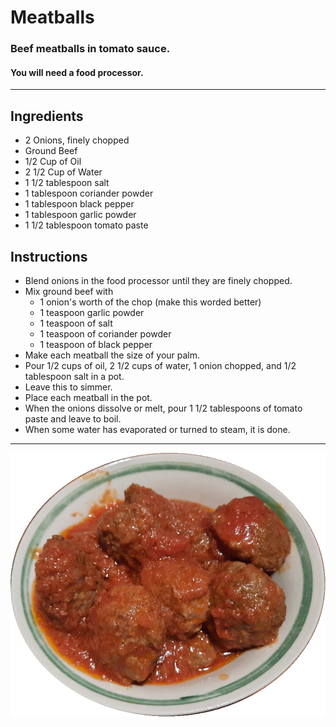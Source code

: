# Meatballs
### Beef meatballs in tomato sauce.
#### You will need a food processor.

***

## Ingredients
- 2 Onions, finely chopped <one mix for gb one for pot> 
- Ground Beef
- 1/2 Cup of Oil
- 2 1/2 Cup of Water
- 1 1/2 tablespoon salt
- 1 tablespoon coriander powder
- 1 tablespoon black pepper
- 1 tablespoon garlic powder
- 1 1/2 tablespoon tomato paste

## Instructions
- Blend onions in the food processor until they are finely chopped.
- Mix ground beef with
  - 1 onion's worth of the chop (make this worded better)
  - 1 teaspoon garlic powder
  - 1 teaspoon of salt
  - 1 teaspoon of coriander powder
  - 1 teaspoon of black pepper
- Make each meatball the size of your palm.
- Pour 1/2 cups of oil, 2 1/2 cups of water, 1 onion chopped, and 1/2 tablespoon salt in a pot.
- Leave this to simmer.
- Place each meatball in the pot.
- When the onions dissolve or melt, pour 1 1/2 tablespoons of tomato paste and leave to boil.
- When some water has evaporated or turned to steam, it is done.

***

![Meatballs in a bowl](../media/images/meatballs.png)
